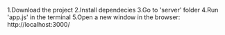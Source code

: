 1.Download the project 
2.Install dependecies 
3.Go to 'server' folder 
4.Run 'app.js' in the terminal 
5.Open a new window in the browser: http://localhost:3000/ 